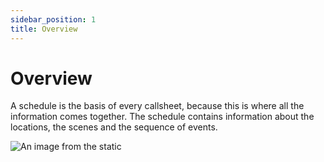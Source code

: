 ```yaml
---
sidebar_position: 1
title: Overview
---
```


# Overview

A schedule is the basis of every callsheet, because this is where all the information comes together.
The schedule contains information about the locations, the scenes and the sequence of events.

![An image from the static](/img/schedules_overview.png)
